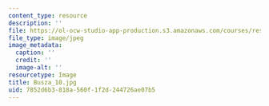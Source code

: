 ```yaml
---
content_type: resource
description: ''
file: https://ol-ocw-studio-app-production.s3.amazonaws.com/courses/res-8-005-vibrations-and-waves-problem-solving-fall-2012/7852d6b3818a560f1f2d244726ae07b5_Busza_10.jpg
file_type: image/jpeg
image_metadata:
  caption: ''
  credit: ''
  image-alt: ''
resourcetype: Image
title: Busza_10.jpg
uid: 7852d6b3-818a-560f-1f2d-244726ae07b5
---
```

